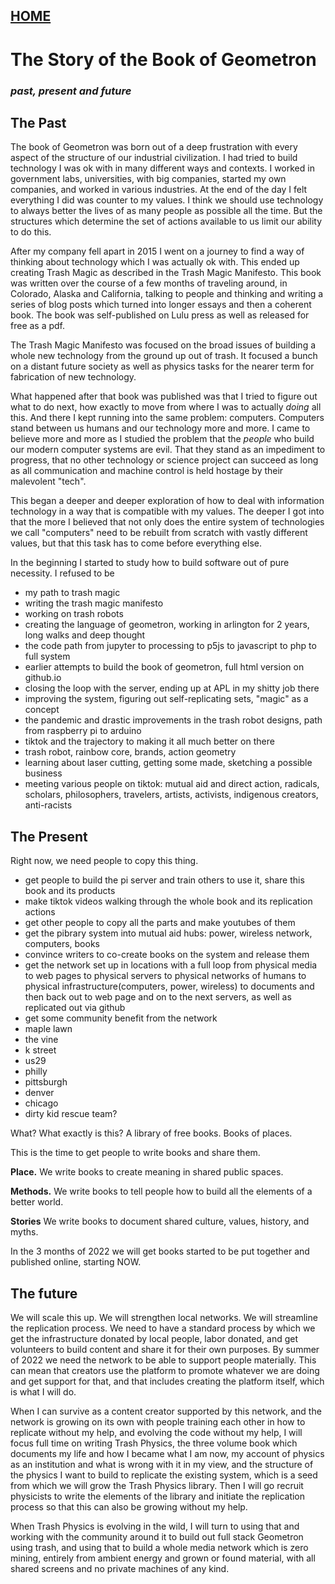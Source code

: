 
## [HOME](scrolls/home)

# The Story of the Book of Geometron
 
### *past, present and future*

## The Past

The book of Geometron was born out of a deep frustration with every aspect of the structure of our industrial civilization.  I had tried to build technology I was ok with in many different ways and contexts.  I worked in government labs, universities, with big companies, started my own companies, and worked in various industries.  At the end of the day I felt everything I did was counter to my values.  I think we should use technology to always better the lives of as many people as possible all the time.  But the structures which determine the set of actions available to us limit our ability to do this.  

After my company fell apart in 2015 I went on a journey to find a way of thinking about technology which I was actually ok with. This ended up creating Trash Magic as described in the Trash Magic Manifesto.  This book was written over the course of a few months of traveling around, in Colorado, Alaska and California, talking to people and thinking and writing a series of blog posts which turned into longer essays and then a coherent book.  The book was self-published on Lulu press as well as released for free as a pdf.

The Trash Magic Manifesto was focused on the broad issues of building a whole new technology from the ground up out of trash.  It focused a bunch on a distant future society as well as physics tasks for the nearer term for fabrication of new technology. 

What happened after that book was published was that I tried to figure out what to do next, how exactly to move from where I was to actually *doing* all this.  And there I kept running into the same problem: computers.  Computers stand between us humans and our technology more and more.  I came to believe more and more as I studied the problem that the *people* who build our modern computer systems are evil. That they stand as an impediment to progress, that no other technology or science project can succeed as long as all communication and machine control is held hostage by their malevolent "tech".  

This began a deeper and deeper exploration of how to deal with information technology in a way that is compatible with my values.  The deeper I got into that the more I believed that not only does the entire system of technologies we call "computers" need to be rebuilt from scratch with vastly different values, but that this task has to come before everything else.  

In the beginning I started to study how to build software out of pure necessity.  I refused to be 



 - my path to trash magic
 - writing the trash magic manifesto
 - working on trash robots
 - creating the language of geometron, working in arlington for 2 years, long walks and deep thought
 - the code path from jupyter to processing to p5js to javascript to php to full system
 - earlier attempts to build the book of geometron, full html version on github.io
 - closing the loop with the server, ending up at APL in my shitty job there
 - improving the system, figuring out self-replicating sets, "magic" as a concept
 - the pandemic and drastic improvements in the trash robot designs, path from raspberry pi to arduino 
 - tiktok and the trajectory to making it all much better on there
 - trash robot, rainbow core, brands, action geometry
 - learning about laser cutting, getting some made, sketching a possible business
 - meeting various people on tiktok: mutual aid and direct action, radicals, scholars, philosophers, travelers, artists, activists, indigenous creators, anti-racists

## The Present

Right now, we need people to copy this thing.  

 - get people to build the pi server and train others to use it, share this book and its products
 - make tiktok videos walking through the whole book and its replication actions
 - get other people to copy all the parts and make youtubes of them
 - get the pibrary system into mutual aid hubs: power, wireless network, computers, books
 - convince writers to co-create books on the system and release them 
 - get the network set up in locations with a full loop from physical media to web pages to physical servers to physical networks of humans to physical infrastructure(computers, power, wireless) to documents and then back out to web page and on to the next servers, as well as replicated out via github
 - get some community benefit from the network
 - maple lawn
 - the vine
 - k street
 - us29
 - philly
 - pittsburgh
 - denver
 - chicago
 - dirty kid rescue team?


What? What exactly is this? A library of free books. Books of places. 

This is the time to get people to write books and share them. 

**Place.** We write books to create meaning in shared public spaces.  

**Methods.** We write books to tell people how to build all the elements of a better world.  

**Stories** We write books to document shared culture, values, history, and myths.  

In the 3 months of 2022 we will get books started to be put together and published online, starting NOW.   

## The future

We will scale this up. We will strengthen local networks.  We will streamline the replication process.  We need to have a standard process by which we get the infrastructure donated by local people, labor donated, and get volunteers to build content and share it for their own purposes.  By summer of 2022 we need the network to be able to support people materially.  This can mean that creators use the platform to promote whatever we are doing and get support for that, and that includes creating the platform itself, which is what I will do.  

When I can survive as a content creator supported by this network, and the network is growing on its own with people training each other in how to replicate without my help, and evolving the code without my help, I will focus full time on writing Trash Physics, the three volume book which documents my life and how I became what I am now, my account of physics as an institution and what is wrong with it in my view, and the structure of the physics I want to build to replicate the existing system, which is a seed from which we will grow the Trash Physics library.  Then I will go recruit physicists to write the elements of the library and initiate the replication process so that this can also be growing without my help.  

When Trash Physics is evolving in the wild, I will turn to using that and working with the community around it to build out full stack Geometron using trash, and using that to build a whole media network which is zero mining, entirely from ambient energy and grown or found material, with all shared screens and no private machines of any kind.   



